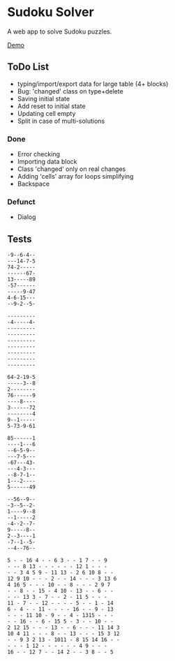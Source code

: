 # Sudoku Solver #

A web app to solve Sudoku puzzles.

[Demo](https://shoobyd.github.io/sudoku/)


## ToDo List ##

* typing/import/export data for large table (4+ blocks)
* Bug: 'changed' class on type+delete
* Saving initial state
* Add reset to initial state
* Updating cell empty
* Split in case of multi-solutions


### Done ###

* Error checking
* Importing data block
* Class 'changed' only on real changes
* Adding 'cells' array for loops simplifying
* Backspace


### Defunct ###

* Dialog



## Tests ##


~~~
-9--6-4--
---14-7-5
74-2-----
------67-
13-----89
-57------
-----9-47
4-6-15---
--9-2--5-
~~~

~~~
---------
-4-----4-
---------
---------
---------
---------
---------
---------
---------
~~~

~~~
64-2-19-5
-----3--8
2--------
76------9
----8----
3------72
--------4
9--1-----
5-73-9-61
~~~

~~~
85------1
----1---6
--6-5-9--
---7-5---
-67---43-
---4-3---
--8-7-1--
1---2----
5------49
~~~

~~~
--56--9--
-3--5--2-
1----9--8
--1-----2
-4--2--7-
9-----8--
2--3----1
-7--1--5-
--4--76--
~~~

~~~
5 - - 16 4 - - 6 3 - - 1 7 - - 9
- -- 8 13 - - - - - - 12 1 - - -
- - 3 4 5 9 - 11 13 - 2 6 10 8 - -
12 9 10 - - - 2 - - 14 - - - 3 13 6
4 16 5 - - - 10 - - 8 - - - 2 9 7
- - 8 - - 15 - 4 10 - 13 - - 6 - -
- -- 13 3 - 7 - - 2 - 11 5 - - -
11 - 7 - - 12 - - - - 5 - - 1 - 14
6 - 4 - - 11 - - - - 16 - - 9 - 13
- - - 11 10 - 9 - - 4 - 1315 - - -
- - 16 - - 6 - 15 5 - 3 - - 10 - -
2 12 15 - - - 13 - - 6 - - - 11 14 3
10 4 11 - - - 8 - - 13 - - - 15 3 12
- - 9 3 2 13 - 1011 - 8 15 14 16 - -
- - - 1 12 - - - - - - 4 9 - - -
16 - - 12 7 - - 14 2 - - 3 8 - - 5
~~~






